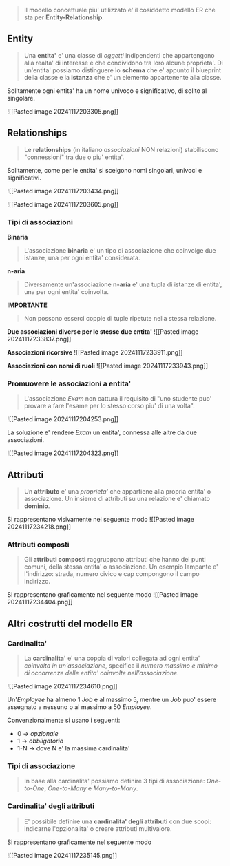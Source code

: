 >Il modello concettuale piu' utilizzato e' il cosiddetto modello ER che sta per **Entity-Relationship**.

## Entity
>Una **entita'** e' una classe di *oggetti* indipendenti che appartengono alla realta' di interesse e che condividono tra loro alcune proprieta'. Di un'entita' possiamo distinguere lo **schema** che e' appunto il blueprint della classe e la **istanza** che e' un elemento appartenente alla classe.

Solitamente ogni entita' ha un nome univoco e significativo, di solito al singolare.

![[Pasted image 20241117203305.png]]

## Relationships
>Le **relationships** (in italiano *associazioni* NON relazioni) stabiliscono "connessioni" tra due o piu' entita'.

Solitamente, come per le entita' si scelgono nomi singolari, univoci e significativi.

![[Pasted image 20241117203434.png]]

![[Pasted image 20241117203605.png]]

### Tipi di associazioni
**Binaria**
>L'associazione **binaria** e' un tipo di associazione che coinvolge due istanze, una per ogni entita' considerata.

**n-aria**
>Diversamente un'associazione **n-aria** e' una tupla di istanze di entita', una per ogni entita' coinvolta.

**IMPORTANTE**
>Non possono esserci coppie di tuple ripetute nella stessa relazione.

 **Due associazioni diverse per le stesse due entita'**
![[Pasted image 20241117233837.png]]

**Associazioni ricorsive**
![[Pasted image 20241117233911.png]]

**Associazioni con nomi di ruoli**
![[Pasted image 20241117233943.png]]

### Promuovere le associazioni a entita'
>L'associazione *Exam* non cattura il requisito di "uno studente puo' provare a fare l'esame per lo stesso corso piu' di una volta".

![[Pasted image 20241117204253.png]]

La soluzione e' rendere *Exam* un'entita', connessa alle altre da due associazioni.

![[Pasted image 20241117204323.png]]

## Attributi
>Un **attributo** e' una *proprieta'* che appartiene  alla propria entita' o associazione. Un insieme di attributi su una relazione e' chiamato **dominio**.

Si rappresentano visivamente nel seguente modo
![[Pasted image 20241117234218.png]]

### Attributi composti
>Gli **attributi composti** raggruppano attributi che hanno dei punti comuni, della stessa entita' o associazione. Un esempio lampante e' l'indirizzo: strada, numero civico e cap compongono il campo indirizzo.

Si rappresentano graficamente nel seguente modo
![[Pasted image 20241117234404.png]]

## Altri costrutti del modello ER
### Cardinalita'
>La **cardinalita'** e' una coppia di valori collegata ad ogni entita' *coinvolta in un'associazione*, specifica il *numero massimo e minimo di occorrenze delle entita' coinvolte nell'associazione*.

![[Pasted image 20241117234610.png]]

Un'*Employee* ha almeno 1 *Job* e al massimo 5, mentre un *Job* puo' essere assegnato a nessuno o al massimo a 50 *Employee*.

Convenzionalmente si usano i seguenti:
- 0 -> *opzionale*
- 1 -> *obbligatorio*
- 1-N -> dove N e' la massima cardinalita'

### Tipi di associazione
>In base alla cardinalita' possiamo definire 3 tipi di associazione: *One-to-One*, *One-to-Many* e *Many-to-Many*.

### Cardinalita' degli attributi
>E' possibile definire una **cardinalita' degli attributi** con due scopi: indicarne l'opzionalita' o creare attributi multivalore.

Si rappresentano graficamente nel seguente modo

![[Pasted image 20241117235145.png]]


